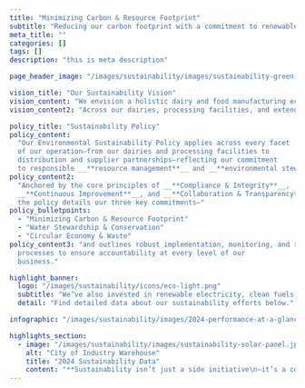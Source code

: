 ```yaml
---
title: "Minimizing Carbon & Resource Footprint"
subtitle: "Reducing our carbon footprint with a commitment to renewable energy and technology"
meta_title: ""
categories: []
tags: []
description: "this is meta description"

page_header_image: "/images/sustainability/images/sustainability-green-hills.jpg"

vision_title: "Our Sustainability Vision"
vision_content: "We envision a holistic dairy and food manufacturing ecosystem that thrives in harmony with nature—one where every product reflects our respect for the land, the well-being of our herds, and the communities we serve."
vision_content2: "Across our dairies, processing facilities, and extended supply chain, we commit to innovating in resource conservation, renewable energy, and regenerative practices.\n\nBy partnering closely with suppliers who share our values, we deliver wholesome, natural products while safeguarding our shared environment for generations to come."

policy_title: "Sustainability Policy"
policy_content:
  "Our Environmental Sustainability Policy applies across every facet
  of our operation—from our dairies and processing facilities to
  distribution and supplier partnerships—reflecting our commitment
  to responsible __**resource management**__ and __**environmental stewardship**__."
policy_content2:
  "Anchored by the core principles of __**Compliance & Integrity**__,
  __**Continuous Improvement**__, and __**Collaboration & Transparency**__,
  the policy details our three key commitments—"
policy_bulletpoints:
  - "Minimizing Carbon & Resource Footprint"
  - "Water Stewardship & Conservation"
  - "Circular Economy & Waste"
policy_content3: "and outlines robust implementation, monitoring, and review
  processes to ensure accountability at every level of our
  business."

highlight_banner:
  logo: "/images/sustainability/icons/eco-light.png"
  subtitle: "We’ve also invested in renewable electricity, clean fuels, and multi-stage water reuse systems, helping us reduce emissions and conserve vital natural resources across all our facilities."
  detail: "Find detailed data about our sustainability efforts below."

infographic: "/images/sustainability/images/2024-performance-at-a-glance.png"

highlights_section:
  - image: "/images/sustainability/images/sustainability-solar-panel.jpg"
    alt: "City of Industry Warehouse"
    title: "2024 Sustainability Data"
    content: "**Sustainability isn’t just a side initiative\n—it’s a core part of how we operate every day.**\n\n\nIn 2024, we made major strides by reducing our total greenhouse gas (GHG) footprint to __**800,041 metric tons of CO₂e**__, with the majority tied to on-farm activities and supply chain inputs.\n\nThrough targeted action like methane capture, renewable energy use, and composting—we’ve avoided over __**49,000 metric tons of CO₂e**__."
---
```

